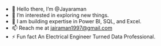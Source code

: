 - 👋 Hello there, I’m @Jayaraman
- 👀 I’m interested in exploring new things.
- 🌱 I am building expertise in Power BI, SQL, and Excel.
- 📫 Reach me at jairaman1997@gmail.com
- ⚡ Fun fact An Electrical Engineer Turned Data Professional.


<!---
Jayaraaaman/Jayaraaaman is a ✨ special ✨ repository because its `README.md` (this file) appears on your GitHub profile.
You can click the Preview link to take a look at your changes.
--->
